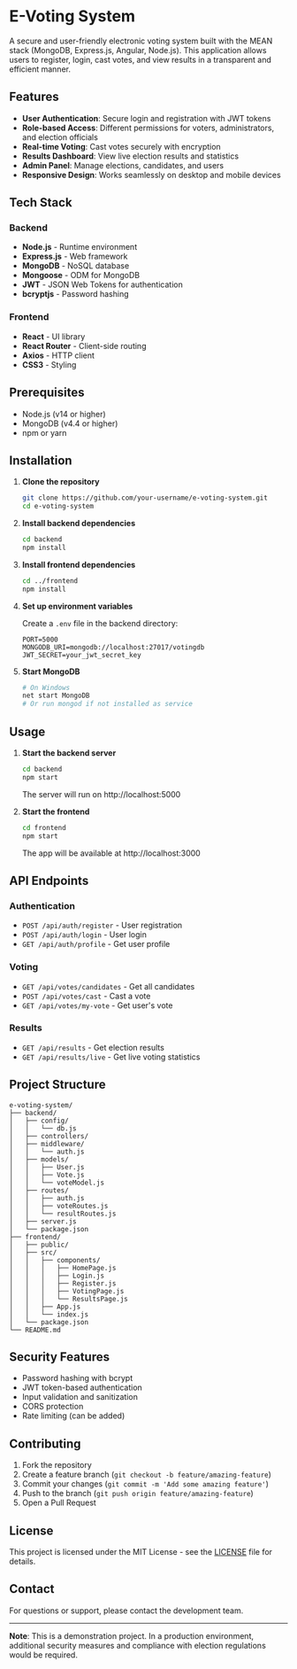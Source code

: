 # E-Voting System

A secure and user-friendly electronic voting system built with the MEAN stack (MongoDB, Express.js, Angular, Node.js). This application allows users to register, login, cast votes, and view results in a transparent and efficient manner.

## Features

- **User Authentication**: Secure login and registration with JWT tokens
- **Role-based Access**: Different permissions for voters, administrators, and election officials
- **Real-time Voting**: Cast votes securely with encryption
- **Results Dashboard**: View live election results and statistics
- **Admin Panel**: Manage elections, candidates, and users
- **Responsive Design**: Works seamlessly on desktop and mobile devices

## Tech Stack

### Backend
- **Node.js** - Runtime environment
- **Express.js** - Web framework
- **MongoDB** - NoSQL database
- **Mongoose** - ODM for MongoDB
- **JWT** - JSON Web Tokens for authentication
- **bcryptjs** - Password hashing

### Frontend
- **React** - UI library
- **React Router** - Client-side routing
- **Axios** - HTTP client
- **CSS3** - Styling

## Prerequisites

- Node.js (v14 or higher)
- MongoDB (v4.4 or higher)
- npm or yarn

## Installation

1. **Clone the repository**
   ```bash
   git clone https://github.com/your-username/e-voting-system.git
   cd e-voting-system
   ```

2. **Install backend dependencies**
   ```bash
   cd backend
   npm install
   ```

3. **Install frontend dependencies**
   ```bash
   cd ../frontend
   npm install
   ```

4. **Set up environment variables**

   Create a `.env` file in the backend directory:
   ```
   PORT=5000
   MONGODB_URI=mongodb://localhost:27017/votingdb
   JWT_SECRET=your_jwt_secret_key
   ```

5. **Start MongoDB**
   ```bash
   # On Windows
   net start MongoDB
   # Or run mongod if not installed as service
   ```

## Usage

1. **Start the backend server**
   ```bash
   cd backend
   npm start
   ```
   The server will run on http://localhost:5000

2. **Start the frontend**
   ```bash
   cd frontend
   npm start
   ```
   The app will be available at http://localhost:3000

## API Endpoints

### Authentication
- `POST /api/auth/register` - User registration
- `POST /api/auth/login` - User login
- `GET /api/auth/profile` - Get user profile

### Voting
- `GET /api/votes/candidates` - Get all candidates
- `POST /api/votes/cast` - Cast a vote
- `GET /api/votes/my-vote` - Get user's vote

### Results
- `GET /api/results` - Get election results
- `GET /api/results/live` - Get live voting statistics

## Project Structure

```
e-voting-system/
├── backend/
│   ├── config/
│   │   └── db.js
│   ├── controllers/
│   ├── middleware/
│   │   └── auth.js
│   ├── models/
│   │   ├── User.js
│   │   ├── Vote.js
│   │   └── voteModel.js
│   ├── routes/
│   │   ├── auth.js
│   │   ├── voteRoutes.js
│   │   └── resultRoutes.js
│   ├── server.js
│   └── package.json
├── frontend/
│   ├── public/
│   ├── src/
│   │   ├── components/
│   │   │   ├── HomePage.js
│   │   │   ├── Login.js
│   │   │   ├── Register.js
│   │   │   ├── VotingPage.js
│   │   │   └── ResultsPage.js
│   │   ├── App.js
│   │   └── index.js
│   └── package.json
└── README.md
```

## Security Features

- Password hashing with bcrypt
- JWT token-based authentication
- Input validation and sanitization
- CORS protection
- Rate limiting (can be added)

## Contributing

1. Fork the repository
2. Create a feature branch (`git checkout -b feature/amazing-feature`)
3. Commit your changes (`git commit -m 'Add some amazing feature'`)
4. Push to the branch (`git push origin feature/amazing-feature`)
5. Open a Pull Request

## License

This project is licensed under the MIT License - see the [LICENSE](LICENSE) file for details.

## Contact

For questions or support, please contact the development team.

---

**Note**: This is a demonstration project. In a production environment, additional security measures and compliance with election regulations would be required.
